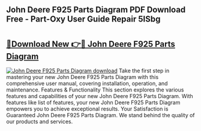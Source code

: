 ## John Deere F925 Parts Diagram PDF Download Free - Part-Oxy User Guide Repair 5ISbg

# <h2><a href="http://dfskrad.blite.top/?on=John+Deere+F925+Parts+Diagram">🔗Download New 👉🔴 John Deere F925 Parts Diagram</a></h2>

[![John Deere F925 Parts Diagram download](https://i.imgur.com/lujVjoI.png)](http://dfskrad.blite.top/?on=John+Deere+F925+Parts+Diagram)
Take the first step in mastering your new John Deere F925 Parts Diagram with this comprehensive user manual, covering installation, operation, and maintenance. Features & Functionality This section explores the various features and capabilities of your new John Deere F925 Parts Diagram. With features like list of features, your new John Deere F925 Parts Diagram empowers you to achieve exceptional results. Your Satisfaction is Guaranteed John Deere F925 Parts Diagram. We stand behind the quality of our products and services.
